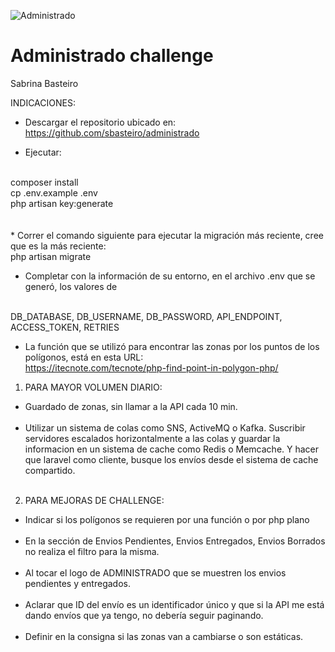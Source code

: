![Administrado](https://administrado-assets.s3.amazonaws.com/img/logo_mail.png "Administrado")

# Administrado challenge
Sabrina Basteiro

INDICACIONES:

* Descargar el repositorio ubicado en: https://github.com/sbasteiro/administrado

* Ejecutar:
</br>
composer install
</br>
cp .env.example .env
</br>
php artisan key:generate
</br></br></br>
* Correr el comando siguiente para ejecutar la migración más reciente, cree que es la más reciente:
</br>
php artisan migrate

* Completar con la información de su entorno, en el archivo .env que se generó, los valores de 
</br>
DB_DATABASE, DB_USERNAME, DB_PASSWORD, API_ENDPOINT, ACCESS_TOKEN, RETRIES

* La función que se utilizó para encontrar las zonas por los puntos de los polígonos, está en esta URL:
</br> https://itecnote.com/tecnote/php-find-point-in-polygon-php/



1) PARA MAYOR VOLUMEN DIARIO:

* Guardado de zonas, sin llamar a la API cada 10 min.
</br></br>
* Utilizar un sistema de colas como SNS, ActiveMQ o Kafka. 
Suscribir servidores escalados horizontalmente a las colas y guardar la informacion en un sistema de cache como Redis o Memcache.
Y hacer que laravel como cliente, busque los envíos desde el sistema de cache compartido.
</br></br>

2) PARA MEJORAS DE CHALLENGE:

* Indicar si los polígonos se requieren por una función o por php plano
</br></br>
* En la sección de Envios Pendientes, Envios Entregados, Envios Borrados no realiza el filtro para la misma.
</br></br>
* Al tocar el logo de ADMINISTRADO que se muestren los envios pendientes y entregados.
</br></br>
* Aclarar que ID del envío es un identificador único y que si la API me está dando envíos que ya tengo, no debería seguir paginando.
</br></br>
* Definir en la consigna si las zonas van a cambiarse o son estáticas.
